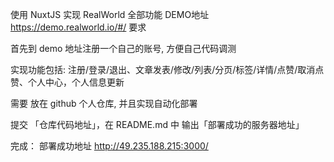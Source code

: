 使用 NuxtJS 实现 RealWorld 全部功能
DEMO地址   https://demo.realworld.io/#/
要求

首先到 demo 地址注册一个自己的账号, 方便自己代码调测

实现功能包括: 注册/登录/退出、文章发表/修改/列表/分页/标签/详情/点赞/取消点赞、个人中心，个人信息更新

需要 放在 github 个人仓库, 并且实现自动化部署

提交 「仓库代码地址」，在 README.md 中 输出「部署成功的服务器地址」




 


完成：
部署成功地址 http://49.235.188.215:3000/
